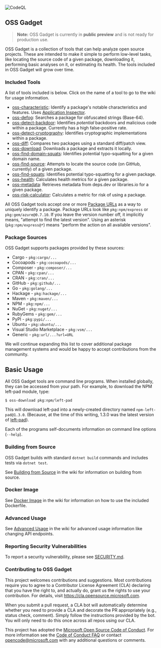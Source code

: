 ![CodeQL](https://github.com/microsoft/OSSGadget/workflows/CodeQL/badge.svg)

## OSS Gadget

> **Note:** OSS Gadget is currently in **public preview** and is not ready for production use.

OSS Gadget is a collection of tools that can help analyze open source projects. These are intended to make it simple to perform low-level tasks, like locating the source code of a given package, downloading it, performing basic analyses on it, or estimating its health. The tools included in OSS Gadget will grow over time.

### Included Tools
A list of tools included is below.  Click on the name of a tool to go to the wiki for usage information.

* [oss-characteristic](https://github.com/microsoft/OSSGadget/wiki/OSS-Characteristics): Identify a package's notable characteristics and features. Uses
  [Application Inspector](https://github.com/Microsoft/ApplicationInspector).
* [oss-defog](https://github.com/microsoft/OSSGadget/wiki/OSS-Defog): Searches a package for obfuscated strings (Base-64).
* [oss-detect-backdoor](https://github.com/microsoft/OSSGadget/wiki/OSS-Detect-Backdoor): Identifies *potential* backdoors and malicious code within a package. Currently has a high false-positive rate.
* [oss-detect-cryptography](https://github.com/microsoft/OSSGadget/wiki/OSS-Detect-Cryptography): Identifies cryptographic implementations within a package.
* [oss-diff](https://github.com/microsoft/OSSGadget/wiki/OSS-Diff): Compares two packages using a standard diff/patch view.
* [oss-download](https://github.com/microsoft/OSSGadget/wiki/OSS-Download): Downloads a package and extracts it locally.
* [oss-find-domain-squats](https://github.com/microsoft/OSSGadget/wiki/OSS-Find-Domain-Squats): Identifies potential typo-squatting for a given domain name.
* [oss-find-source](https://github.com/microsoft/OSSGadget/wiki/OSS-Find-Source): Attempts to locate the source code (on GitHub, currently) of a given package.
* [oss-find-squats](https://github.com/microsoft/OSSGadget/wiki/OSS-Find-Squats): Identifies potential typo-squatting for a given package.
* [oss-health](https://github.com/microsoft/OSSGadget/wiki/OSS-Health): Calculates health metrics for a given package.
* [oss-metadata](https://github.com/microsoft/OSSGadget/wiki/OSS-Metadata): Retrieves metadata from deps.dev or libraries.io for a given package.
* [oss-risk-calculator](https://github.com/microsoft/OSSGadget/wiki/OSS-Risk-Calculator): Calculates a metric for risk of using a package.

All OSS Gadget tools accept one or more [Package URLs](https://github.com/package-url/purl-spec) as a way to uniquely identify a package. Package URLs look like `pkg:npm/express` or `pkg:gem/azure@0.7.10`. If you leave the version number off, it implicitly means, "attempt to find the latest version". Using an asterisk (`pkg:npm/express@*`) means "perform the action on all available versions".

### Package Sources
OSS Gadget supports packages provided by these sources:

* Cargo - `pkg:cargo/...`
* Cocoapods - `pkg:cocoapods/...`
* Composer - `pkg:composer/...`
* CPAN - `pkg:cpan/...`
* CRAN - `pkg:cran/...`
* GitHub - `pkg:github/...`
* Go - `pkg:golang/...`
* Hackage - `pkg:hackage/...`
* Maven - `pkg:maven/...`
* NPM - `pkg:npm/...`
* NuGet - `pkg:nuget/...`
* RubyGems - `pkg:gem/...`
* PyPI - `pkg:pypi/...`
* Ubuntu - `pkg:ubuntu/...`
* Visual Studio Marketplace - `pkg:vsm/...`
* Generic - `pkg:url/...?url=URL`

We will continue expanding this list to cover additional package management systems and would be happy to accept contributions from the community.

## Basic Usage

All OSS Gadget tools are command line programs. When installed globally, they can be accessed from your path. For example, to download the NPM left-pad module, type:

```
$ oss-download pkg:npm/left-pad
```

This will download left-pad into a newly-created directory named `npm-left-pad@1.3.0`. (Because, at the time of this writing, 1.3.0 was the latest version of [left-pad](https://www.npmjs.com/package/left-pad)).

Each of the programs self-documents information on command line options (`--help`).

### Building from Source
OSS Gadget builds with standard `dotnet build` commands and includes tests via `dotnet test`.

See [Building from Source](https://github.com/microsoft/OSSGadget/wiki/Building-from-Source) in the wiki for information on building from source.

### Docker Image
See [Docker Image](https://github.com/microsoft/OSSGadget/wiki/Docker-Image) in the wiki for information on how to use the included Dockerfile.

### Advanced Usage
See [Advanced Usage](https://github.com/microsoft/OSSGadget/wiki/Advanced-Usage) in the wiki for advanced usage information like changing API endpoints.

### Reporting Security Vulnerabilities

To report a security vulnerability, please see [SECURITY.md](SECURITY.md).

### Contributing to OSS Gadget

This project welcomes contributions and suggestions.  Most contributions require you to agree to a
Contributor License Agreement (CLA) declaring that you have the right to, and actually do, grant us
the rights to use your contribution. For details, visit https://cla.opensource.microsoft.com.

When you submit a pull request, a CLA bot will automatically determine whether you need to provide
a CLA and decorate the PR appropriately (e.g., status check, comment). Simply follow the instructions
provided by the bot. You will only need to do this once across all repos using our CLA.

This project has adopted the [Microsoft Open Source Code of Conduct](https://opensource.microsoft.com/codeofconduct/).
For more information see the [Code of Conduct FAQ](https://opensource.microsoft.com/codeofconduct/faq/) or
contact [opencode@microsoft.com](mailto:opencode@microsoft.com) with any additional questions or comments.
